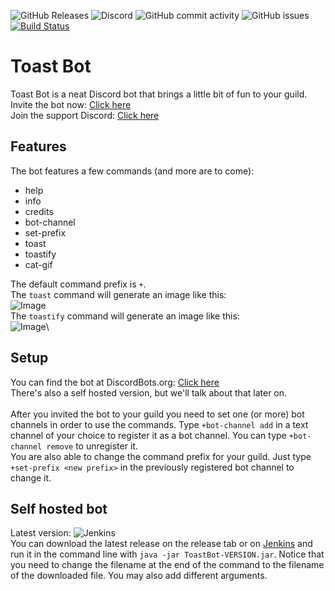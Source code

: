 ![GitHub Releases](https://img.shields.io/github/downloads/RealCerus/ToastBot/0.1.1/total.svg?style=flat-square) ![Discord](https://img.shields.io/discord/565825337108463626.svg?style=flat-square) ![GitHub commit activity](https://img.shields.io/github/commit-activity/m/RealCerus/ToastBot.svg?style=flat-square) ![GitHub issues](https://img.shields.io/github/issues/RealCerus/ToastBot.svg?style=flat-square) [![Build Status](https://ci.lukassp.de/job/Cerus-ToastBot/badge/icon)](https://ci.lukassp.de/job/Cerus-ToastBot/)

# Toast Bot
Toast Bot is a neat Discord bot that brings a little bit of fun to your guild.\
Invite the bot now: [Click here](https://discordapp.com/oauth2/authorize?client_id=565579372128501776&permissions=125952&scope=bot)\
Join the support Discord: [Click here](https://discord.gg/ddX3eSf)

## Features
The bot features a few commands (and more are to come):

- help
- info
- credits
- bot-channel
- set-prefix
- toast
- toastify
- cat-gif

The default command prefix is `+`.\
The `toast` command will generate an image like this:\
![Image](https://img.cerus-dev.de/toast_cmd_prev.png)\
The `toastify` command will generate an image like this:\
![Image](https://img.cerus-dev.de/toastify_cmd_prev.png)\

## Setup
You can find the bot at DiscordBots.org: [Click here](https://discordbots.org/bot/565579372128501776)
\
There's also a self hosted version, but we'll talk about that later on.
\
\
After you invited the bot to your guild you need to set one (or more) bot channels in order to use the commands.
Type `+bot-channel add` in a text channel of your choice to register it as a bot channel. You can type `+bot-channel remove` to unregister it.
\
You are also able to change the command prefix for your guild. Just type `+set-prefix <new prefix>` in the previously registered bot channel to change it.

## Self hosted bot
Latest version: ![Jenkins](https://ci.lukassp.de/job/Cerus-ToastBot/badge/icon?style=flat-square?color=lightblue)\
You can download the latest release on the release tab or on [Jenkins](https://ci.lukassp.de/job/Cerus-ToastBot/) and run it in the command line with `java -jar ToastBot-VERSION.jar`. Notice that you need to change the filename at the end of the command to the filename of the downloaded file. You may also add different arguments.
